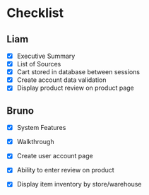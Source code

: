 # Checklist

## Liam
- [X] Executive Summary
- [x] List of Sources
- [X] Cart stored in database between sessions
- [X] Create account data validation
- [X] Display product review on product page
## Bruno
- [x] System Features
- [x] Walkthrough
- [x] Create user account page
- [x] Ability to enter review on product
- [x] Display item inventory by store/warehouse


